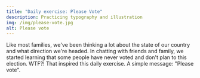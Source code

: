 ```yaml
---
title: "Daily exercise: Please Vote"
description: Practicing typography and illustration 
img: /img/please-vote.jpg
alt: Please vote
---
```


Like most families, we've been thinking a lot about the state of our country and what direction we're headed. In chatting with friends and family, we started learning that some people have never voted and don't plan to this election. WTF?! That inspired this daily exercise. A simple message: "Please vote".
